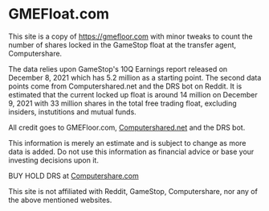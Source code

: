 # GMEFloat.com

This site is a copy of https://gmefloor.com with minor tweaks to count the number of shares locked in the GameStop float at the transfer agent, Computershare.

The data relies upon GameStop's 10Q Earnings report released on December 8, 2021 which has 5.2 million as a starting point. The second data points come from Computershared.net and the DRS bot on Reddit. It is estimated that the current locked up float is around 14 million on December 9, 2021 with 33 million shares in the total free trading float, excluding insiders, instutitions and mutual funds.

All credit goes to GMEFloor.com, [Computershared.net](http://computershared.net) and the DRS bot. 

This information is merely an estimate and is subject to change as more data is added. Do not use this information as financial advice or base your investing decisions upon it. 

BUY HOLD DRS at [Computershare.com](https://computershare.com)

This site is not affiliated with Reddit, GameStop, Computershare, nor any of the above mentioned websites.
